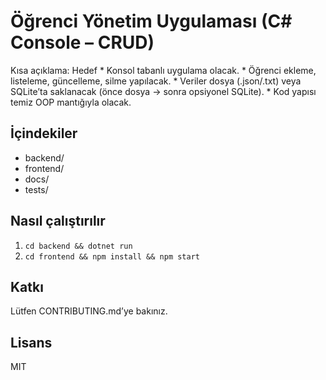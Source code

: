 # Öğrenci Yönetim Uygulaması (C# Console – CRUD)
Kısa açıklama: 
Hedef
    * Konsol tabanlı uygulama olacak.
    * Öğrenci ekleme, listeleme, güncelleme, silme yapılacak.
    * Veriler dosya (.json/.txt) veya SQLite’ta saklanacak (önce dosya → sonra opsiyonel SQLite).
    * Kod yapısı temiz OOP mantığıyla olacak.

## İçindekiler
- backend/
- frontend/
- docs/
- tests/

## Nasıl çalıştırılır
1. `cd backend && dotnet run`
2. `cd frontend && npm install && npm start`

## Katkı
Lütfen CONTRIBUTING.md’ye bakınız.

## Lisans
MIT
